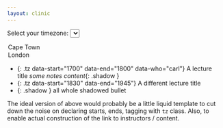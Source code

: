 ```yaml
---
layout: clinic
---
```


Select your timezone: <select name="TZ" id="TZ">
<option value="0">Cape Town</option>
<option value="-1">London</option>
</select>

<style>
li.tz::before {
  content: attr(data-start) ' - ' attr(data-end) ': ';
  font-weight: bold;
}
li[data-who]::after {
  content: ' (' attr(data-who) ')';
}
.shadow {
  display: none;
}
.shadow-show {
  color: #fff;
  background-color: #000;
}
</style>

 - {: .tz data-start="1700" data-end="1800" data-who="carl"} A lecture title _some notes content_{: .shadow }
 - {: .tz data-start="1830" data-end="1945"} A different lecture title
 - {: .shadow } all whole shadowed bullet

The ideal version of above would probably be a little liquid template to cut down the noise on declaring starts, ends, tagging with `tz` class. Also, to enable actual construction of the link to instructors / content.

<script src="{{ site.url }}{{ site.path }}/assets/js/jquery-2.1.1.min.js"></script>

<script>
hasShadow = (new URLSearchParams(window.location.search)).has("shadow");
if (hasShadow) { $(".shadow").removeClass("shadow").addClass("shadow-show"); }

timestarts = $('[data-start]');
timestarts.each(function() { $(this).attr("data-os", $(this).data("start")); });
timeends = $('[data-end]');
timeends.each(function() { $(this).attr("data-oe", $(this).data("end")); });
$('select[name="TZ"]').on('change', function() {
  offset = parseInt($(this).val());
  timestarts.each(function() {
    $(this).attr("data-start", parseInt($(this).data("os")) + 100*offset);
  });
  timeends.each(function() {
    $(this).attr("data-end", parseInt($(this).data("oe")) + 100*offset);
  });
});
</script>